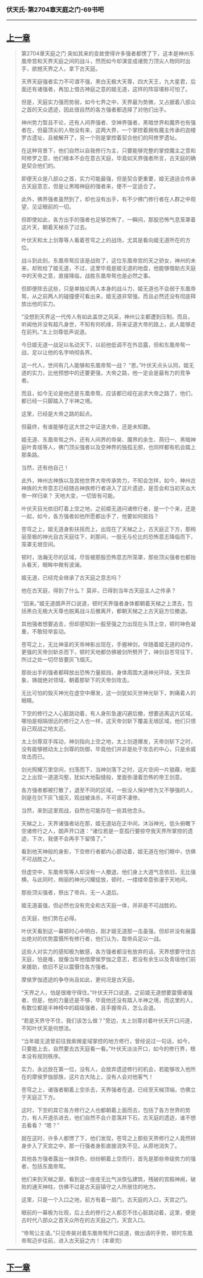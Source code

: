 ### 伏天氏-第2704章天庭之门-69书吧

--------
[上一章](./75ec489ad22ef8f0ebf6d5a10601bb59.md)
--------


>
>
>
>第2704章天庭之门
>突如其来的变故使得许多强者都愣了下，这本是神州东凰帝宫和天界天庭之间的战斗，然而如今却演变成诸势力顶尖人物同时出手，欲撼天界之人，拿下古天庭。
>
>天界天庭强者实力不可谓不强，黑白无极大天尊，四大天王，九大星君，后面还有诸强者，再加上借古神庭之意的姬无道，这样的阵容堪称可怕了。
>
>但是，天庭实力强而势弱，如今七界之中，天界最为势微，又占据着八部众之首的天众遗迹，因此很自然的各方强者都选择了对他们出手。
>
>神州势力暂且不论，还有人间界强者、空神界强者，黑暗世界和魔界也有强者在，但最顶尖的人物没有来，这两大界，一个掌控着拥有魔主传承的迦楼罗古遗址，且被解开了，另一个则是掌控着契合他们的阿修罗遗址。
>
>在这种背景下，他们自然以自我修行为主，只要能够完整的掌控魔主之意和阿修罗之意，他们根本不会在意古天庭，毕竟如天界强者所言，古天庭的确是契合他们的。
>
>即便天众是八部众之首，实力可能最强，但是契合更重要，姬无道适合传承古天庭意志，但是让黑暗神庭的强者来，便不一定适合了。
>
>此外，佛界强者虽然到了，却也没有出手，有不少佛门修行者在人群之中观望，见证眼前的一切。
>
>但即使如此，各方出手的强者也足够恐怖了，一瞬间，那股恐怖气息笼罩着这片天，朝着天梯杀了过去。
>
>叶伏天和太上剑尊等人看着苍穹之上的战场，尤其是看向姬无道所在的方位。
>
>战斗到此刻，东凰帝鸳应该是战败了，这位东凰帝宫的天之骄女，神州的未来，却败给了姬无道，不过，这里毕竟是姬无道的地盘，他能够借助古天庭中的天帝之意，直接降临，战胜东凰帝鸳也是必然之事。
>
>但即便除去这些，只是单独论两人本身的战斗力，姬无道也不会弱于东凰帝鸳，从之前两人的碰撞便可看出来，姬无道非常强，而且必然还没有彻底释放出他的实力。
>
>“没想到天界这一代传人有如此盖世之风采，神州公主都遭到压制，而且，听闻他并没有超凡身世，不知有何机缘，将来证道大帝的路上，此人能够走在前列。”太上剑尊低声说道。
>
>今日姬无道一战足以名动天下，以前他低调不在外显露，但和东凰帝鸳一战，足以让他的名字响彻各界。
>
>这一代人，世间有几人能够和东凰帝鸳一战？
>“恩。”叶伏天点头认同，姬无道的实力，比他预想中的还要更强，大帝之路，他一定会是最有力的竞争者。
>
>而且，如今无论是他还是东凰帝鸳，应该都已经在追求大帝之路了，他们，都已经一只脚踏入了半神之境。
>
>这里，已经是大帝之路的起点。
>
>但最终，有谁能够在这大世之中证道大帝，还是未知数。
>
>姬无道、东凰帝鸳之外，还有人间界的帝昊、魔界的余生、燕归一、黑暗神庭叶青瑶等人，佛门顶尖强者以及空神界的独孤无邪，也同样都有机会踏上那条路。
>
>当然，还有他自己！
>
>此外，神州古神族以及其他世界大帝传承势力，不知会怎样，如今，神州古神族的大帝意志已经随古神族修行者进入了这片遗迹，是否会和当初天焱大帝一样归来？
>天地大变，一切皆有可能。
>
>叶伏天目光依旧盯着上空之地，之前姬无道问诸修行者，是一个个来，还是一起，如今，各方强者如他所愿都出手了，他要如何抵挡？
>
>苍穹之上，姬无道身影扶摇而上，出现在了天梯之上，古天庭正下方，那绚丽至极的神光自古天庭往下，刹那间，一股无与伦比的恐怖意志降临而下，笼罩无垠空间。
>
>顿时，浩瀚无尽的区域，尽皆被那股恐怖意志所笼罩，那些顶尖强者也都抬头看天，眼眸中微有波澜。
>
>姬无道，已经完全继承了古天庭之意志吗？
>
>他在古天庭，得到了什么？
>莫非，已得到当年古天庭主人之传承？
>
>“回来。”姬无道朗声开口说道，顿时天界强者身体都朝着天梯之上漂去，包括黑白无极大天尊也脱离战斗后撤离开，都朝天梯之上古天庭方位撤退。
>
>其他强者想要追击，但却感知到一股至强之力出现在头顶上空，顿时神色凝重，不敢轻举妄动。
>
>苍穹之上，无比神圣的天帝神影出现在，手握神剑，伴随着姬无道的动作，更强的天帝剑斩杀而下，顿时天地都仿佛被剑所劈开了，神剑自苍穹往下，所过之处一切尽皆要灰飞烟灭。
>
>那些出手的强者都释放出恐怖力量抵挡，身体周围大道神光环绕，天生异象，铸就绝对领域，朝着那斩下的天帝剑攻击。
>
>无比可怕的毁灭神光在虚空中爆发，这一剑犹如灭世神光斩下，刺痛着人的眼睛。
>
>下空的修行之人心脏跳动着，有人身形急速闪避后撤，想要逃离这片区域，哪怕是相隔很远的修行之人也一样，这天帝剑斩下覆盖无垠区域，他们只恨自己观战之地太近。
>
>太上剑尊双手挥动，神剑指向上空之地，太上剑道爆发，天帝剑斩下之时，没有能够撼动太上剑尊的防御，毕竟他们并非是处于攻击的中心，只是余威攻击而已。
>
>剑光照耀万里空间，扫荡而下，当神剑落下之时，这片空间一片狼藉，地面之上出现一道道沟壑，犹如大地裂缝般，里面弥漫着恐怖的帝王剑意。
>
>各方强者都被打散了，退至不同的区域，一些没人保护修为又不够强的人，则是在剑下灰飞烟灭，观战被诛杀，不可谓不凄惨。
>
>当然，来到这里观战，自然也可能存在一些其他念头。
>
>天梯之上，天界诸强者站在那，姬无道站在正中间，沐浴神光，低头俯瞰下空诸修行之人，朗声开口道：“诸位若是一意孤行要掠夺我天界所掌控的遗迹，下次，我便不会再手下留情了。”
>
>看到他天神般的身影，下空修行者都内心颤动着，姬无道在他们眼中，仿佛不可战胜之人。
>
>但虚空中，东凰帝鸳等人却没有一人撤退，他们身上大道气息依旧，无比强横，与此同时，绚丽的神光闪耀绽放，顿时，一缕缕帝意弥漫于天地间。
>
>那些顶尖强者，祭出了帝兵，无一人退后。
>
>姬无道虽强，但必然也没有完全和古天庭一体，并非是不可战胜的。
>
>古天庭，他们势在必得。
>
>叶伏天看到这一幕顿时心中明白，刚才姬无道那一击虽强，但却并没有展露出绝对的优势震慑所有修行者，他们认为，取帝兵足以一战。
>
>这些人对实力的感知极为敏感，各方强者都没有放弃的话，天界想要守住古天庭，怕是难，就像当年他借摩侯罗伽之意志，若没有余生以及青瑶他们前来援助，依旧不足以震慑住各方强者。
>
>摩侯罗伽遗迹的争夺尚且如此，更何况是古天庭。
>
>“天界之人，怕是很难守得住。”叶伏天开口说道，之前姬无道想要震慑诸强者，但是，他的力量还是不够，毕竟他还没有踏入半神之境，而这里的人，有数位都是半神榜中的超级强者，且手握帝兵，怎么会退。
>
>“若是天界守不住，我们该怎么做？”旁边，太上剑尊对着叶伏天开口问道，不知叶伏天是何想法。
>
>“当年姬无道曾前往我紫微星域掌控的地方修行，曾经说过一句话，如今，只要能上去，自然要去古天庭看一看。”叶伏天淡淡开口，如今的修行界，根本没有规则秩序。
>
>实力，永远放在第一位，没有人，会放弃遗迹修行的机会，若能够攻入他所在的摩侯罗伽部族，这片古大陆上，没有人会对他客气！
>
>苍穹之上，诸强者朝着上空杀去，天界强者在退，已经至天梯顶端，仿佛立于天庭正下方。
>
>这时，下空的其它各方修行之人也都朝着上面而去，包括了各方世界的势力，有人开道杀进去，他们自然不会介意落井下石，古天庭的遗迹，谁不想去看看？
>“嗯？”
>
>就在这时，许多人都愣了下，他们发现，苍穹之上那些天界修行之人竟然转身步入了天宫之中，那一行强者身影直接消失不见，从原地消失了。
>
>其他各方强者露出一抹异色，纷纷朝着上空而行，首先是那些帝级势力的强者，包括东凰帝鸳。
>
>他们来到天梯之巅，看到这一座座无比气派恢弘建筑，残破的宫殿神阙，破败的通天神柱，仿佛不过是古天庭镇守之人所居住的地方。
>
>这里，只是一个入口之地，前方有着一扇门，古天庭的入口，天宫之门。
>
>眼前的一幕极为壮观，后上去的修行之人都忍不住心脏跳动着，这里，便是古时代八部众之首天众所在的古天庭之门，天宫入口。
>
>“帝鸳公主请。”只见帝昊对着东凰帝鸳开口说道，做出请的手势，顿时东凰帝鸳迈步往前，进入古天庭之内！
>(本章完)
>
>

--------
[下一章](./91c49b307e20ffa34121c7378641b6ac.md)
--------
